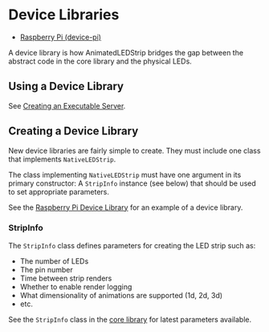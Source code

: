 # Device Libraries

- [Raspberry Pi (device-pi)](https://github.com/AnimatedLEDStrip/device-pi)

A device library is how AnimatedLEDStrip bridges the gap between the abstract code in the core library and the physical LEDs.

## Using a Device Library

See [Creating an Executable Server](https://animatedledstrip.github.io/creating-an-executable-server).

## Creating a Device Library

New device libraries are fairly simple to create.
They must include one class that implements `NativeLEDStrip`.

The class implementing `NativeLEDStrip` must have one argument in its primary constructor:
A `StripInfo` instance (see below) that should be used to set appropriate parameters.

See the [Raspberry Pi Device Library](https://github.com/AnimatedLEDStrip/device-pi) for an example of a device library.

### StripInfo

The `StripInfo` class defines parameters for creating the LED strip such as:
- The number of LEDs
- The pin number
- Time between strip renders
- Whether to enable render logging
- What dimensionality of animations are supported (1d, 2d, 3d)
- etc.

See the `StripInfo` class in the [core library](https://github.com/AnimatedLEDStrip/AnimatedLEDStrip/blob/master/src/commonMain/kotlin/animatedledstrip/leds/stripmanagement/StripInfo.kt) for latest parameters available.
